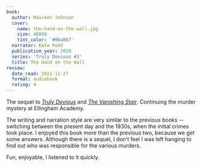```yaml
---
book:
  author: Maureen Johnson
  cover:
    name: the-hand-on-the-wall.jpg
    size: 48898
    tint_color: '#0ba867'
  narrator: Kate Rudd
  publication_year: 2020
  series: 'Truly Devious #3'
  title: The Hand on the Wall
review:
  date_read: 2021-11-27
  format: audiobook
  rating: 4
---
```


The sequel to [*Truly Devious*](/reviews/truly-devious/) and [*The Vanishing Stair*](/reviews/the-vanishing-stair/).
Continuing the murder mystery at Ellingham Academy.

The writing and narration style are very similar to the previous books -- switching between the present day and the 1930s, when the initial crimes took place.
I enjoyed this book more than the previous two, because we get some answers.
Although there is a sequel, I don't feel I was left hanging to find out who was responsible for the various murders.

Fun, enjoyable, I listened to it quickly.